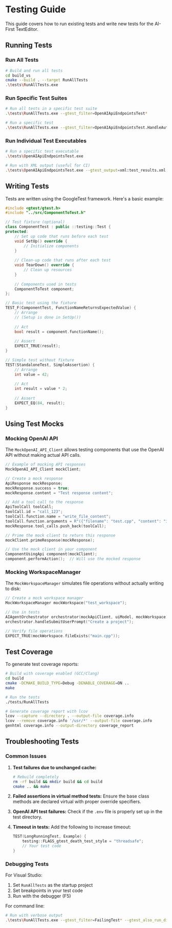 # Testing Guide

This guide covers how to run existing tests and write new tests for the AI-First TextEditor.

## Running Tests

### Run All Tests

```bash
# Build and run all tests
cd build_vs
cmake --build . --target RunAllTests
.\tests\RunAllTests.exe
```

### Run Specific Test Suites

```bash
# Run all tests in a specific test suite
.\tests\RunAllTests.exe --gtest_filter=OpenAIApiEndpointsTest*

# Run a specific test
.\tests\RunAllTests.exe --gtest_filter=OpenAIApiEndpointsTest.HandleAuthenticationErrors
```

### Run Individual Test Executables

```bash
# Run a specific test executable
.\tests\OpenAIApiEndpointsTest.exe

# Run with XML output (useful for CI)
.\tests\OpenAIApiEndpointsTest.exe --gtest_output=xml:test_results.xml
```

## Writing Tests

Tests are written using the GoogleTest framework. Here's a basic example:

```cpp
#include <gtest/gtest.h>
#include "../src/ComponentToTest.h"

// Test fixture (optional)
class ComponentTest : public ::testing::Test {
protected:
    // Set up code that runs before each test
    void SetUp() override {
        // Initialize components
    }
    
    // Clean-up code that runs after each test
    void TearDown() override {
        // Clean up resources
    }
    
    // Components used in tests
    ComponentToTest component;
};

// Basic test using the fixture
TEST_F(ComponentTest, FunctionNameReturnsExpectedValue) {
    // Arrange
    // (Setup is done in SetUp())
    
    // Act
    bool result = component.functionName();
    
    // Assert
    EXPECT_TRUE(result);
}

// Simple test without fixture
TEST(StandaloneTest, SimpleAssertion) {
    // Arrange
    int value = 42;
    
    // Act
    int result = value * 2;
    
    // Assert
    EXPECT_EQ(84, result);
}
```

## Using Test Mocks

### Mocking OpenAI API

The `MockOpenAI_API_Client` allows testing components that use the OpenAI API without making actual API calls.

```cpp
// Example of mocking API responses
MockOpenAI_API_Client mockClient;

// Create a mock response
ApiResponse mockResponse;
mockResponse.success = true;
mockResponse.content = "Test response content";

// Add a tool call to the response
ApiToolCall toolCall;
toolCall.id = "call_123";
toolCall.function.name = "write_file_content";
toolCall.function.arguments = R"({"filename": "test.cpp", "content": "int main() { return 0; }"})";
mockResponse.tool_calls.push_back(toolCall);

// Prime the mock client to return this response
mockClient.primeResponse(mockResponse);

// Use the mock client in your component
ComponentUsingApi component(mockClient);
component.performAction();  // Will use the mocked response
```

### Mocking WorkspaceManager

The `MockWorkspaceManager` simulates file operations without actually writing to disk:

```cpp
// Create a mock workspace manager
MockWorkspaceManager mockWorkspace("test_workspace");

// Use in tests
AIAgentOrchestrator orchestrator(mockApiClient, uiModel, mockWorkspace);
orchestrator.handleSubmitUserPrompt("Create a project");

// Verify file operations
EXPECT_TRUE(mockWorkspace.fileExists("main.cpp"));
```

## Test Coverage

To generate test coverage reports:

```bash
# Build with coverage enabled (GCC/Clang)
cd build
cmake -DCMAKE_BUILD_TYPE=Debug -DENABLE_COVERAGE=ON ..
make

# Run the tests
./tests/RunAllTests

# Generate coverage report with lcov
lcov --capture --directory . --output-file coverage.info
lcov --remove coverage.info '/usr/*' --output-file coverage.info
genhtml coverage.info --output-directory coverage_report
```

## Troubleshooting Tests

### Common Issues

1. **Test failures due to unchanged cache:**
   ```bash
   # Rebuild completely
   rm -rf build && mkdir build && cd build
   cmake .. && make
   ```

2. **Failed assertions in virtual method tests:**
   Ensure the base class methods are declared virtual with proper override specifiers.

3. **OpenAI API test failures:**
   Check if the `.env` file is properly set up in the test directory.

4. **Timeout in tests:**
   Add the following to increase timeout:
   ```cpp
   TEST(LongRunningTest, Example) {
       testing::FLAGS_gtest_death_test_style = "threadsafe";
       // Your test code
   }
   ```

### Debugging Tests

For Visual Studio:
1. Set `RunAllTests` as the startup project
2. Set breakpoints in your test code
3. Run with the debugger (F5)

For command line:
```bash
# Run with verbose output
.\tests\RunAllTests.exe --gtest_filter=FailingTest* --gtest_also_run_disabled_tests --gtest_print_time
``` 